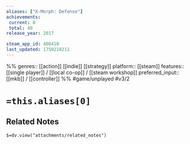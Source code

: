 ```yaml
---
aliases: ["X-Morph: Defense"]
achievements:
 current: 0
 total: 40
release_year: 2017

steam_app_id: 408410
last_updated: 1750218211
---
```

%%
genres:: [[action]] [[indie]] [[strategy]]
platform:: [[steam]]
features:: [[single player]] / [[local co-op]] / [[steam workshop]]
preferred_input:: [[mkb]] / [[controller]]
%%
#game/unplayed
#v3/2

# `=this.aliases[0]`
## Related Notes
`$=dv.view("attachments/related_notes")`